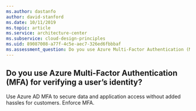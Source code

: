 ```yaml
---
ms.author: dastanfo
author: david-stanford
ms.date: 10/11/2019
ms.topic: article
ms.service: architecture-center
ms.subservice: cloud-design-principles
ms.uid: 89087008-a77f-4c5e-aec7-326ed6fbbbaf
ms.assessment_question: Do you use Azure Multi-Factor Authentication (MFA) for verifying a user’s identity?
---
```

## Do you use Azure Multi-Factor Authentication (MFA) for verifying a user’s identity?


Use Azure AD MFA to secure data and application access without added hassles for customers. Enforce MFA.